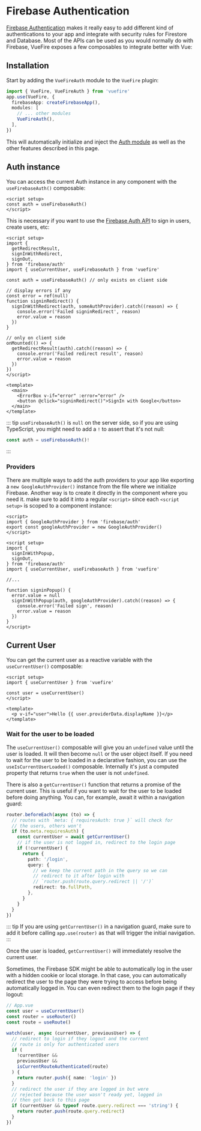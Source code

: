 # Firebase Authentication

[Firebase Authentication](https://firebase.google.com/docs/auth/web/start) makes it really easy to add different kind of authentications to your app and integrate with security rules for Firestore and Database.
Most of the APIs can be used as you would normally do with Firebase, VueFire exposes a few composables to integrate better with Vue:

## Installation

Start by adding the `VueFireAuth` module to the `VueFire` plugin:

```ts
import { VueFire, VueFireAuth } from 'vuefire'
app.use(VueFire, {
  firebaseApp: createFirebaseApp(),
  modules: [
    // ... other modules
    VueFireAuth(),
  ],
})
```

This will automatically initialize and inject the [Auth module](https://firebase.google.com/docs/auth/web/start#add-initialize-sdk) as well as the other features described in this page.

## Auth instance

You can access the current Auth instance in any component with the `useFirebaseAuth()` composable:

```vue
<script setup>
const auth = useFirebaseAuth()
</script>
```

This is necessary if you want to use the [Firebase Auth API](https://firebase.google.com/docs/auth/web/start#sign_in_existing_users) to sign in users, create users, etc:

```vue{7,9,14,22}
<script setup>
import {
  getRedirectResult,
  signInWithRedirect,
  signOut,
} from 'firebase/auth'
import { useCurrentUser, useFirebaseAuth } from 'vuefire'

const auth = useFirebaseAuth() // only exists on client side

// display errors if any
const error = ref(null)
function signinRedirect() {
  signInWithRedirect(auth, someAuthProvider).catch((reason) => {
    console.error('Failed signinRedirect', reason)
    error.value = reason
  })
}

// only on client side
onMounted(() => {
  getRedirectResult(auth).catch((reason) => {
    console.error('Failed redirect result', reason)
    error.value = reason
  })
})
</script>

<template>
  <main>
    <ErrorBox v-if="error" :error="error" />
    <button @click="signinRedirect()">SignIn with Google</button>
  </main>
</template>
```

::: tip
`useFirebaseAuth()` is `null` on the server side, so if you are using TypeScript, you might need to add a `!` to assert that it's not null:

```ts
const auth = useFirebaseAuth()!
```

:::

### Providers

There are multiple ways to add the auth providers to your app like exporting a `new GoogleAuthProvider()` instance from the file where we initialize Firebase. Another way is to create it directly in the component where you need it. make sure to add it into a regular `<script>` since each `<script setup>` is scoped to a component instance:

```vue{1-4,17}
<script>
import { GoogleAuthProvider } from 'firebase/auth'
export const googleAuthProvider = new GoogleAuthProvider()
</script>

<script setup>
import {
  signInWithPopup,
  signOut,
} from 'firebase/auth'
import { useCurrentUser, useFirebaseAuth } from 'vuefire'

//...

function signinPopup() {
  error.value = null
  signInWithPopup(auth, googleAuthProvider).catch((reason) => {
    console.error('Failed sign', reason)
    error.value = reason
  })
}
</script>
```

## Current User

You can get the current user as a reactive variable with the `useCurrentUser()` composable:

```vue
<script setup>
import { useCurrentUser } from 'vuefire'

const user = useCurrentUser()
</script>

<template>
  <p v-if="user">Hello {{ user.providerData.displayName }}</p>
</template>
```

### Wait for the user to be loaded

The `useCurrentUser()` composable will give you an `undefined` value until the user is loaded. It will then become `null` or the user object itself. If you need to wait for the user to be loaded in a declarative fashion, you can use the `useIsCurrentUserLoaded()` composable. Internally it's just a computed property that returns `true` when the user is not `undefined`.

There is also a `getCurrentUser()` function that returns a promise of the current user. This is useful if you want to wait for the user to be loaded before doing anything. You can, for example, await it within a navigation guard:

```ts
router.beforeEach(async (to) => {
  // routes with `meta: { requiresAuth: true }` will check for
  // the users, others won't
  if (to.meta.requiresAuth) {
    const currentUser = await getCurrentUser()
    // if the user is not logged in, redirect to the login page
    if (!currentUser) {
      return {
        path: '/login',
        query: {
          // we keep the current path in the query so we can
          // redirect to it after login with
          // `router.push(route.query.redirect || '/')`
          redirect: to.fullPath,
        },
      }
    }
  }
})
```

::: tip
If you are using `getCurrentUser()` in a navigation guard, make sure to add it before calling `app.use(router)` as that will trigger the initial navigation.
:::

Once the user is loaded, `getCurrentUser()` will immediately resolve the current user.

Sometimes, the Firebase SDK might be able to automatically log in the user with a hidden cookie or local storage. In that case, you can automatically redirect the user to the page they were trying to access before being automatically logged in. You can even redirect them to the login page if they logout:

```ts
// App.vue
const user = useCurrentUser()
const router = useRouter()
const route = useRoute()

watch(user, async (currentUser, previousUser) => {
  // redirect to login if they logout and the current
  // route is only for authenticated users
  if (
    !currentUser &&
    previousUser &&
    isCurrentRouteAuthenticated(route)
  ) {
    return router.push({ name: 'login' })
  }
  // redirect the user if they are logged in but were
  // rejected because the user wasn't ready yet, logged in
  // then got back to this page
  if (currentUser && typeof route.query.redirect === 'string') {
    return router.push(route.query.redirect)
  }
})
```
